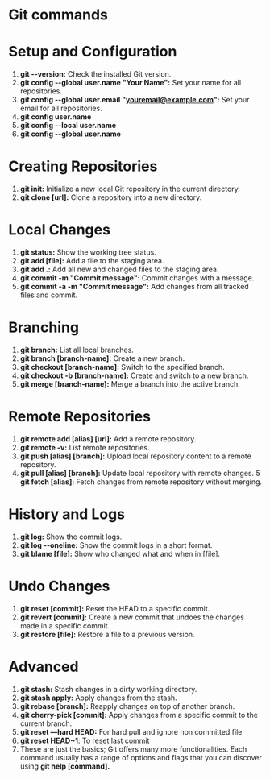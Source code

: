 # Git commands


# Setup and Configuration
1. <b>git --version:</b> Check the installed Git version.
2. <b>git config --global user.name "Your Name":</b> Set your name for all repositories.
3. <b>git config --global user.email "youremail@example.com":</b> Set your email for all repositories.
4. <b>git config user.name</b>
5. <b>git config --local user.name</b>
6. <b>git config --global user.name</b>
# Creating Repositories
1. <b>git init:</b> Initialize a new local Git repository in the current directory.
2. <b>git clone [url]:</b> Clone a repository into a new directory.
# Local Changes
1. <b>git status:</b> Show the working tree status.
2. <b>git add [file]:</b> Add a file to the staging area.
3. <b>git add .:</b> Add all new and changed files to the staging area.
4. <b>git commit -m "Commit message":</b> Commit changes with a message.
5. <b>git commit -a -m "Commit message":</b> Add changes from all tracked files and commit.
# Branching
1. <b>git branch:</b> List all local branches.
2. <b>git branch [branch-name]:</b> Create a new branch.
3. <b>git checkout [branch-name]:</b> Switch to the specified branch.
4. <b>git checkout -b [branch-name]:</b> Create and switch to a new branch.
5. <b>git merge [branch-name]:</b> Merge a branch into the active branch.
# Remote Repositories
1. <b>git remote add [alias] [url]:</b> Add a remote repository.
2. <b>git remote -v:</b> List remote repositories.
3. <b>git push [alias] [branch]:</b> Upload local repository content to a remote repository.
4. <b>git pull [alias] [branch]:</b> Update local repository with remote changes.
5  <b>git fetch [alias]:</b> Fetch changes from remote repository without merging.
# History and Logs
1. <b>git log:</b> Show the commit logs.
2. <b>git log --oneline:</b> Show the commit logs in a short format.
3. <b>git blame [file]:</b> Show who changed what and when in [file].
# Undo Changes
1. <b>git reset [commit]:</b> Reset the HEAD to a specific commit.
2. <b>git revert [commit]:</b> Create a new commit that undoes the changes made in a specific commit.
3. <b>git restore [file]:</b> Restore a file to a previous version.
# Advanced
1. <b>git stash:</b> Stash changes in a dirty working directory.
2. <b>git stash apply:</b> Apply changes from the stash.
3. <b>git rebase [branch]:</b> Reapply changes on top of another branch.
4. <b>git cherry-pick [commit]:</b> Apply changes from a specific commit to the current branch.
5. <b>git reset —hard HEAD:</b> For hard pull and ignore non committed file
6. <b>git reset HEAD~1</b>: To reset last commit
7. These are just the basics; Git offers many more functionalities. Each command usually has a range of options and flags that you can discover using <b>git help [command].</b>




